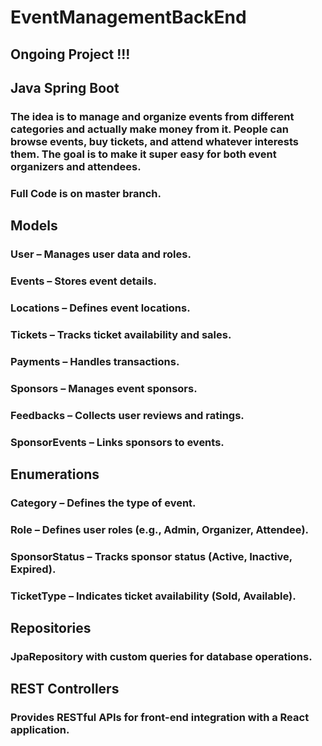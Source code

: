 # EventManagementBackEnd

## Ongoing Project !!!
## Java Spring Boot
### The idea is to manage and organize events from different categories and actually make money from it. People can browse events, buy tickets, and attend whatever interests them. The goal is to make it super easy for both event organizers and attendees.


### Full Code is on master branch.

## Models
### User – Manages user data and roles.
### Events – Stores event details.
### Locations – Defines event locations.
### Tickets – Tracks ticket availability and sales.
### Payments – Handles transactions.
### Sponsors – Manages event sponsors.
### Feedbacks – Collects user reviews and ratings.
### SponsorEvents – Links sponsors to events.

## Enumerations
### Category – Defines the type of event.
### Role – Defines user roles (e.g., Admin, Organizer, Attendee).
### SponsorStatus – Tracks sponsor status (Active, Inactive, Expired).
### TicketType – Indicates ticket availability (Sold, Available).

## Repositories
### JpaRepository with custom queries for database operations.

## REST Controllers
### Provides RESTful APIs for front-end integration with a React application.

